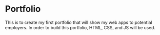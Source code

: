 # Portfolio
This is to create my first portfolio that will show my web apps to potential employers. In order to build this portfolio,
HTML, CSS, and JS will be used. 
